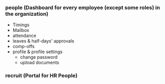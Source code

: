 ### people (Dashboard for every employee (except some roles) in the organization)

- Timings
- Mailbox
- attendance
- leaves & half-days' approvals
- comp-offs
- profile & profile settings
  - change password
  - upload documents

### recruit (Portal for HR People)

